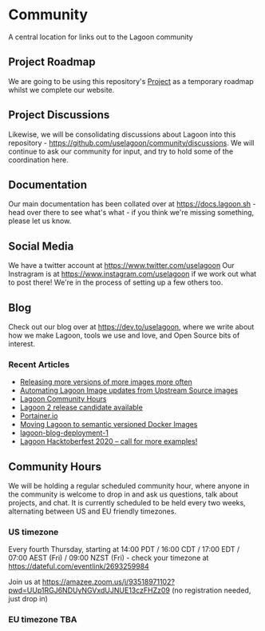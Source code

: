 # Community
A central location for links out to the Lagoon community

## Project Roadmap

We are going to be using this repository's [Project](https://github.com/uselagoon/community/projects/1) as a temporary roadmap whilst we complete our website.

## Project Discussions

Likewise, we will be consolidating discussions about Lagoon into this repository - https://github.com/uselagoon/community/discussions.  We will continue to ask our community for input, and try to hold some of the coordination here.

## Documentation

Our main documentation has been collated over at https://docs.lagoon.sh - head over there to see what's what - if you think we're missing something, please let us know.

## Social Media

We have a twitter account at https://www.twitter.com/uselagoon
Our Instragram is at https://www.instagram.com/uselagoon if we work out what to post there!
We're in the process of setting up a few others too.

## Blog

Check out our blog over at https://dev.to/uselagoon, where we write about how we make Lagoon, tools we use and love, and Open Source bits of interest.

### Recent Articles
<!--START_SECTION:devtofeed-->
* [Releasing more versions of more images more often](https:&#x2F;&#x2F;dev.to&#x2F;uselagoon&#x2F;releasing-more-versions-of-more-images-more-often-12h)
* [Automating Lagoon Image updates from Upstream Source images](https:&#x2F;&#x2F;dev.to&#x2F;uselagoon&#x2F;automating-updates-from-upstream-source-images-20ee)
* [Lagoon Community Hours](https:&#x2F;&#x2F;dev.to&#x2F;uselagoon&#x2F;lagoon-community-hours-4e2c)
* [Lagoon 2 release candidate available](https:&#x2F;&#x2F;dev.to&#x2F;uselagoon&#x2F;lagoon-2-release-candidate-available-1f3l)
* [Portainer.io](https:&#x2F;&#x2F;dev.to&#x2F;uselagoon&#x2F;portainer-io-2c04)
* [Moving Lagoon to semantic versioned Docker Images](https:&#x2F;&#x2F;dev.to&#x2F;uselagoon&#x2F;moving-lagoon-to-semantic-versioned-docker-images-57d0)
* [lagoon-blog-deployment-1](https:&#x2F;&#x2F;dev.to&#x2F;uselagoon&#x2F;lagoon-blog-deployment-1-on7)
* [
Lagoon Hacktoberfest 2020 – call for more examples!](https:&#x2F;&#x2F;dev.to&#x2F;uselagoon&#x2F;lagoon-hacktoberfest-2020-call-for-more-examples-4oae)
<!--END_SECTION:devtofeed-->

## Community Hours

We will be holding a regular scheduled community hour, where anyone in the community is welcome to drop in and ask us questions, talk about projects, and chat.
It is currently scheduled to be held every two weeks, alternating between US and EU friendly timezones.

### US timezone
Every fourth Thursday, starting at 14:00 PDT / 16:00 CDT / 17:00 EDT / 07:00 AEST (Fri) / 09:00 NZST (Fri) - check your timezone at https://dateful.com/eventlink/2693259984

Join us at https://amazee.zoom.us/j/93518971102?pwd=UUp1RGJ6NDUyNGVxdUJNUE13czFHZz09 (no registration needed, just drop in)

### EU timezone TBA
